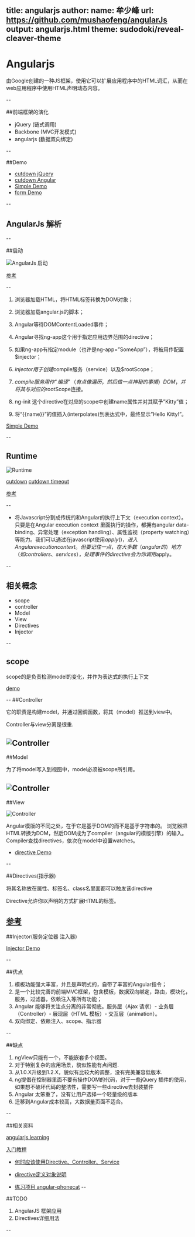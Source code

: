 title: angularjs
author:
  name: 牟少峰
  url: https://github.com/mushaofeng/angularJs
output: angularjs.html
theme: sudodoki/reveal-cleaver-theme
--

# Angularjs
由Google创建的一种JS框架，使用它可以扩展应用程序中的HTML词汇，从而在web应用程序中使用HTML声明动态内容。

--

##前端框架的演化

* jQuery 		(链式调用)
* Backbone 		(MVC开发模式)
* angularjs		(数据双向绑定)


--

##Demo

* [cutdown jQuery](./cutdown_1.html)
* [cutdown Angular](./cutdown.html)
* [Simple Demo](./index.html)
* [form Demo](./form.html)

-- 
## AngularJs 解析

--

##启动

![AngularJs 启动](./learn/start.png)

[参考](http://www.cnblogs.com/lcllao/archive/2012/09/07/2671227.html)

--

1. 浏览器加载HTML，将HTML标签转换为DOM对象；

2. 浏览器加载angular.js的脚本；

3. Angular等待DOMContentLoaded事件；

4. Angular寻找ng-app这个用于指定应用边界范围的directive；

5. 如果ng-app有指定module（也许是ng-app=”SomeApp”），将被用作配置$injector；

6. $injector用于创建$compile服务（service）以及$rootScope；

7. $compile服务用作“编译”（有点像遍历，然后做一点神秘的事情）DOM，并将其与对应的$rootScope连接。

8. ng-init 这个directive在对应的scope中创建name属性并对其赋予”Kitty”值；

9. 将“{{name}}”的值插入(interpolates)到表达式中，最终显示”Hello Kitty!”。

[Simple Demo](./index.html)

--
## Runtime

![Runtime](./learn/runtime.png)

[cutdown](./cutdown.html)
[cutdown timeout](./cutdown_timeout.html)

[参考](http://www.cnblogs.com/lcllao/archive/2012/09/07/2671227.html)

--

* 将Javascript分割成传统的和Angular的执行上下文（execution context）。只要是在Angular execution context 里面执行的操作，都拥有angular data-binding、异常处理（exception handling）、属性监视（property watching）等能力。我们可以通过在javascript使用$apply()，进入Angular execution context。但要记住一点，在大多数（angular的）地方（如controllers、services），处理事件的directive会为你调用$apply。

--

## 相关概念
* scope
* controller
* Model
* View
* Directives
* Injector

--
## scope

scope的是负责检测model的变化，并作为表达式的执行上下文

[demo](./scope.html)

--
##Controller

它的职责是构建model，并通过回调函数，将其（model）推送到view中。

Controller与view分离是很重.

![Controller](./learn/controller.png)
--
##Model

为了将model写入到视图中，model必须被scope所引用。

![Controller](./learn/model.png)
--
##View

![Controller](./learn/view.png)

Angular模版的不同之处，在于它是基于DOM的而不是基于字符串的。
浏览器把HTML转换为DOM，然后DOM成为了compiler（angular的模版引擎）的输入。
Compiler查找directives，依次在model中设置watches。

* [directive Demo](./index.html)

--

##Directives(指示器)

将其名称放在属性、标签名、class名里面都可以触发该directive

Directive允许你以声明的方式扩展HTML的标签。


[参考](http://www.cnblogs.com/lcllao/archive/2012/09/09/2677190.html)
--
##Injector(服务定位器 注入器)

[Injector Demo](./Injector.html)

--

##优点

1. 模板功能强大丰富，并且是声明式的，自带了丰富的Angular指令；
2. 是一个比较完善的前端MVC框架，包含模板，数据双向绑定，路由，模块化，服务，过滤器，依赖注入等所有功能；
3. Angular 能够将关注点分离的非常彻底。服务层（Ajax 请求）- 业务层（Controller）- 展现层（HTML 模板）- 交互层（animation）。
4. 双向绑定、依赖注入、scope、指示器

--

##缺点
1. ngView只能有一个，不能嵌套多个视图。
2. 对于特别复杂的应用场景，貌似性能有点问题.
3. 从1.0.X升级到1.2.X，貌似有比较大的调整，没有完美兼容低版本.
4. ng提倡在控制器里面不要有操作DOM的代码，对于一些jQuery 插件的使用，如果想不破坏代码的整洁性，需要写一些directive去封装插件
5. Angular 太笨重了，没有让用户选择一个轻量级的版本
6. 迁移到Angular成本较高，大数据量页面不适合。

--

##相关资料

[angularjs learning](https://github.com/jmcunningham/AngularJS-Learning/blob/master/ZH-CN.md)

[入门教程](http://www.ituring.com.cn/article/13471)

* [何时应该使用Directive、Controller、Service](http://damoqiongqiu.iteye.com/blog/1971204)
* [directive定义对象说明](http://www.cnblogs.com/lcllao/archive/2012/09/09/2677190.html)

* [练习项目 angular-phonecat](https://github.com/angular/angular-phonecat)
--

##TODO

1. AngularJS 框架应用
2. Directives详细用法

--

